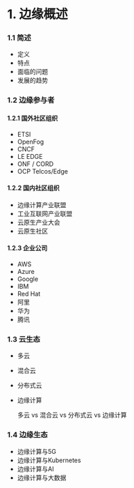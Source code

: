 # 1. 边缘概述

### 1.1 简述

* 定义
* 特点
* 面临的问题
* 发展的趋势

### 1.2 边缘参与者

#### 1.2.1 国外社区组织

* ETSI
* OpenFog
* CNCF
* LE EDGE
* ONF / CORD
* OCP Telcos/Edge

#### 1.2.2 国内社区组织

* 边缘计算产业联盟
* 工业互联网产业联盟
* 云原生产业大会
* 云原生社区 

#### 1.2.3 企业公司

* AWS
* Azure
* Google
* IBM
* Red Hat
* 阿里
* 华为
* 腾讯

### 1.3 云生态

* 多云
* 混合云
* 分布式云
* 边缘计算

    多云 vs 混合云 vs 分布式云 vs 边缘计算

### 1.4 边缘生态

* 边缘计算与5G
* 边缘计算与Kubernetes
* 边缘计算与AI
* 边缘计算与大数据

